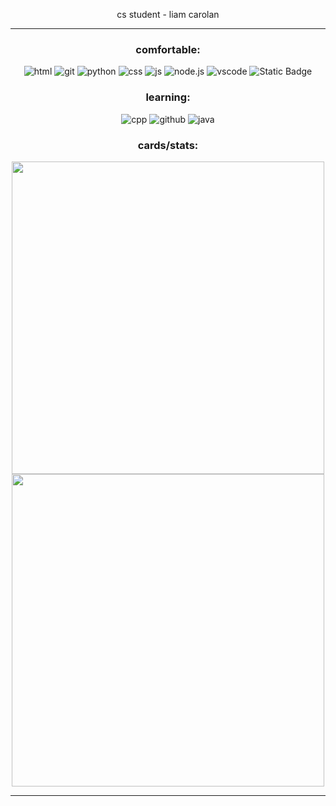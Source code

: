 <p align="center">cs student - liam carolan</p>

---
<h3 align="center">comfortable:</h3>
<p align="center">
    <img alt="html" src="https://img.shields.io/badge/html5-E34F26?style=flat-square&logo=HTML5&logoColor=black">
    <img alt="git " src="https://img.shields.io/badge/git-FCA103?style=flat-square&logo=git&logoColor=black">
    <img alt="python" src="https://img.shields.io/badge/python-3776AB?style=flat-square&logo=python&logoColor=black">
    <img alt="css" src="https://img.shields.io/badge/css-1572B6?style=flat-square&logo=css3&logoColor=black">
    <img alt="js" src="https://img.shields.io/badge/javascript-F7DF1E?style=flat-square&logo=javascript&logoColor=black">
    <img alt="node.js" src="https://img.shields.io/badge/node.js-339933?style=flat-square&logo=node.js&logoColor=black">
    <img alt="vscode" src="https://img.shields.io/badge/vscode-007ACC?style=flat-square&logo=visual%20studio%20code&logoColor=black"">
    <img alt="Static Badge" src="https://img.shields.io/badge/lua-2C2D72?style=flat-square&logo=lua&logoColor=black">
</p>

<h3 align="center">learning:</h3>
<p align="center">
    <img alt="cpp" src="https://img.shields.io/badge/c%2B%2B-00599C?style=flat-square&logo=c%2B%2B&logoColor=black">
    <img alt="github" src="https://img.shields.io/badge/github-9B9B9B?style=flat-square&logo=github&logoColor=black">
    <img alt="java" src="https://img.shields.io/badge/java-FFD580?style=flat-square&logo=data:image/png%2bxml;base64,aHR0cHM6Ly9pY29uZHVjay5jb20vaWNvbnMvMjc1MzkvamF2YQ==&logoColor=black">
</p>

<h3 align="center">cards/stats:</h3>

<p align="center">
    <img src="https://github-readme-stats.vercel.app/api?username=theliamc&theme=vue-dark&show_icons=true&hide_border=true&count_private=true" align="center" width=500px>
    <img src="https://github-readme-streak-stats.herokuapp.com/?user=theliamc&theme=vue-dark&hide_border=true" align="center" width=500px>
</p>

---
​
